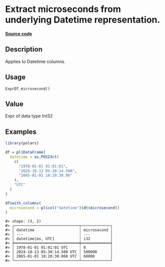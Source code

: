 

# Extract microseconds from underlying Datetime representation.

[**Source code**](https://github.com/pola-rs/r-polars/tree/main/R/expr__datetime.R#L493)

## Description

Applies to Datetime columns.

## Usage

<pre><code class='language-R'>ExprDT_microsecond()
</code></pre>

## Value

Expr of data type Int32

## Examples

``` r
library(polars)

df = pl$DataFrame(
  datetime = as.POSIXct(
    c(
      "1978-01-01 01:01:01",
      "2024-10-13 05:30:14.500",
      "2065-01-01 10:20:30.06"
    ),
    "UTC"
  )
)

df$with_columns(
  microsecond = pl$col("datetime")$dt$microsecond()
)
```

    #> shape: (3, 2)
    #> ┌─────────────────────────────┬─────────────┐
    #> │ datetime                    ┆ microsecond │
    #> │ ---                         ┆ ---         │
    #> │ datetime[ms, UTC]           ┆ i32         │
    #> ╞═════════════════════════════╪═════════════╡
    #> │ 1978-01-01 01:01:01 UTC     ┆ 0           │
    #> │ 2024-10-13 05:30:14.500 UTC ┆ 500000      │
    #> │ 2065-01-01 10:20:30.060 UTC ┆ 60000       │
    #> └─────────────────────────────┴─────────────┘
